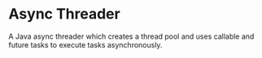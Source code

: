 Async Threader
==============
A Java async threader which creates a thread pool and uses callable and future tasks to execute tasks asynchronously.


